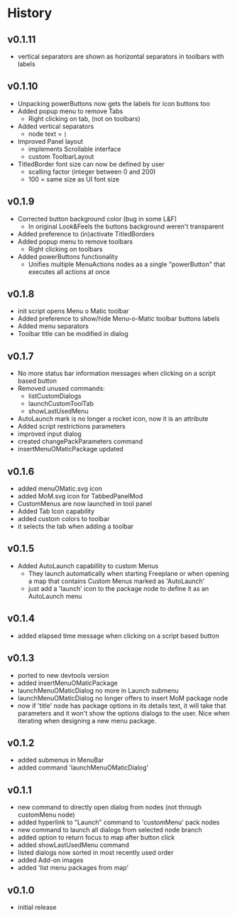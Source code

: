 # History

## v0.1.11

* vertical separators are shown as horizontal separators in toolbars with labels

## v0.1.10

* Unpacking powerButtons now gets the labels for icon buttons too
* Added popup menu to remove Tabs
  * Right clicking on tab, (not on toolbars)
* Added vertical separators
  * node text =  `|`
* Improved Panel layout
  * implements Scrollable interface
  * custom ToolbarLayout
* TitledBorder font size can now be defined by user
  * scalling factor (integer between 0 and 200)
  * 100 =  same size as UI font size

## v0.1.9

* Corrected button background color (bug in some L&F)
  * In original Look&Feels the buttons background weren't transparent
* Added preference to (in)activate TitledBorders
* Added popup menu to remove toolbars
  * Right clicking on toolbars
* Added powerButtons functionality
  * Unifies multiple MenuActions nodes as a single "powerButton" that executes all actions at once

## v0.1.8

* init script opens Menu o Matic toolbar
* Added preference to show/hide Menu-o-Matic toolbar buttons labels
* Added menu separators
* Toolbar title can be modified in dialog

## v0.1.7

* No more status bar information messages when clicking on a script based button
* Removed unused commands:
  * listCustomDialogs
  * launchCustomToolTab
  * showLastUsedMenu
* AutoLaunch mark is no longer a rocket icon, now it is an attribute
* Added script restrictions parameters
* improved input dialog
* created changePackParameters command
* insertMenuOMaticPackage updated

## v0.1.6

* added menuOMatic.svg icon
* added MoM.svg icon for TabbedPanelMod
* CustomMenus are now launched in tool panel
* Added Tab Icon capability
* added custom colors to toolbar
* it selects the tab when adding a toolbar

## v0.1.5

* Added AutoLaunch capabillity to custom Menus
  * They launch automatically when starting Freeplane or when opening a map that contains Custom Menus marked as 'AutoLaunch'
  * just add a 'launch' icon to the package node to define it as an AutoLaunch menu

## v0.1.4

* added elapsed time message when clicking on a script based button

## v0.1.3

* ported to new devtools version
* added insertMenuOMaticPackage
* launchMenuOMaticDialog no more in Launch submenu
* launchMenuOMaticDialog no longer offers to insert MoM package node
* now if 'title' node has package options in its details text, it will take that parameters and it won't show the options dialogs to the user.
Nice when iterating when designing a new menu package.

## v0.1.2

* added submenus in MenuBar
* added command 'launchMenuOMaticDialog'

## v0.1.1

* new command to directly open dialog from nodes (not through customMenu node)
* added hyperlink to "Launch" command to 'customMenu' pack nodes
* new command to launch all dialogs from selected node branch
* added option to return focus to map after button click
* added showLastUsedMenu command
* listed dialogs now sorted in most recently used order
* added Add-on images
* added 'list menu packages from map'

## v0.1.0

* initial release
